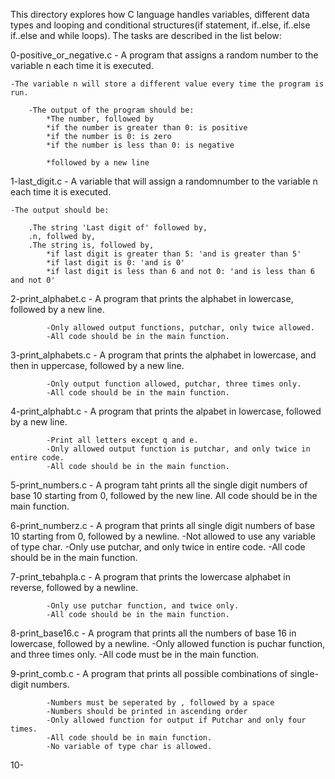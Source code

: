 This directory explores how C language handles variables, different data types and looping and conditional structures(if statement, if..else, if..else if..else and while loops).
The tasks are described in the list below:

0-positive_or_negative.c - A program that assigns a random number to the variable n each time it is executed. 


	-The variable n will store a different value every time the program is run.

		-The output of the program should be:
			*The number, followed by
			*if the number is greater than 0: is positive
			*if the number is 0: is zero
			*if the number is less than 0: is negative
			
			*followed by a new line


1-last_digit.c - A variable that will assign a randomnumber to the variable n each time it is executed. 

	-The output should be:
	
		.The string 'Last digit of' followed by,	
		.n, follwed by,
		.The string is, followed by,
			*if last digit is greater than 5: 'and is greater than 5'
			*if last digit is 0: 'and is 0'
			*if last digit is less than 6 and not 0: 'and is less than 6 and not 0'
	
	
2-print_alphabet.c - A program that prints the alphabet in lowercase, followed by a new line.

			-Only allowed output functions, putchar, only twice allowed.
			-All code should be in the main function.

3-print_alphabets.c - A program that prints the alphabet in lowercase, and then in uppercase, followed by a new line.

			-Only output function allowed, putchar, three times only. 
			-All code should be in the main function.

4-print_alphabt.c - A program that prints the alpabet in lowercase, followed by a new line.

			-Print all letters except q and e.
			-Only allowed output function is putchar, and only twice in entire code.
			-All code should be in the main function.

5-print_numbers.c - A program taht prints all the single digit numbers of base 10 starting from 0, followed by the new line. All code should be in the main function.

6-print_numberz.c - A program that prints all single digit numbers of base 10 starting from 0, followed by a newline.
			-Not allowed to use any variable of type char.
			-Only use putchar, and only twice in entire code.
			-All code should be in the main function.

7-print_tebahpla.c - A program that prints the lowercase alphabet in reverse, followed by a newline.

			-Only use putchar function, and twice only.
			-All code should be in the main function.

8-print_base16.c - A program that prints all the numbers of base 16 in lowercase, followed by a newline.
			-Only allowed function is puchar function, and three times only.
			-All code must be in the main function.

9-print_comb.c - A program that prints all possible combinations of single-digit numbers.
	
			-Numbers must be seperated by , followed by a space
			-Numbers should be printed in ascending order
			-Only allowed function for output if Putchar and only four times.
			-All code should be in main function.
			-No variable of type char is allowed.

10-
